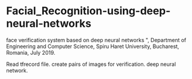 # Facial_Recognition-using-deep-neural-networks
face verification system based on deep neural networks ", Department of Engineering and Computer Science, Spiru Haret University, Bucharest, Romania, July 2019.


Read tfrecord file.
create pairs of images for verification.
deep neural network.
